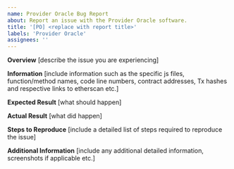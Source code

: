 ```yaml
---
name: Provider Oracle Bug Report
about: Report an issue with the Provider Oracle software.
title: '[PO] <replace with report title>'
labels: 'Provider Oracle'
assignees: ''
---
```


**Overview**
[describe the issue you are experiencing]

**Information**
[include information such as the specific js files, function/method names, code line numbers, contract addresses, Tx hashes and respective links to etherscan etc.]

**Expected Result**
[what should happen]

**Actual Result**
[what did happen]

**Steps to Reproduce**
[include a detailed list of steps required to reproduce the issue]

**Additional Information**
[include any additional detailed information, screenshots if applicable etc.]

